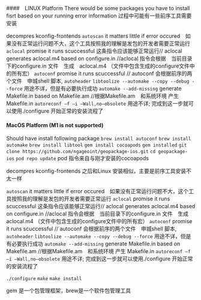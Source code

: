 ####　LINUX Platform
There would be some packages you have to install fisrt based on your running error information
过程中可能有一些前序工具需要安装

decompres  kconfig-frontends 
``autoscan`` it matters little if error occured　如果没有正常运行问题不大，这个工具按照我的理解是发包的开发者需要正常运行
``aclocal``  promise it runs scuccessful 这条指令应该能够正常运行// aclocal   generates aclocal.m4 based on configure.in  //aclocal 指令会根据　当前目录下的configure.in 文件　生成　aclocal.m4 （文件中包含生成的configure文件中的所有宏）
``autoconf`` promise it runs scuccessful // autoconf 会根据前序的两个文件　申城shell 脚本,
``autoheader`` 
``libtoolize --automake --copy --debug --force`` 用途不详，但是有必要执行成功
``automake --add-missing`` generate Makefile.in based on Makefile.am //根据Makefile.am　和系统环境 产生 Makefile.in
``autoreconf –f –i –Wall,no–obsolete`` 用途不详; 完成到这一步就可以使用./configure 开始正常的安装流程了



#### MacOS Platform (M1 is not supported) 
Should have install following package
``brew install autoconf``
``brew install automake``
``brew install libtool``
``gem install cocoapods``
``gem installed``
``git clone https://github.com/ngageoint/geopackage-ios.git``
``cd geopackage-ios``
``pod repo update``   pod 指令来自与刚才安装的cocoapods

decompres  kconfig-frontends 
之后和Linux 安装相似，主要是前序工具安装不太一样

``autoscan`` it matters little if error occured　如果没有正常运行问题不大，这个工具按照我的理解是发包的开发者需要正常运行
``aclocal``  promise it runs scuccessful 这条指令应该能够正常运行// aclocal   generates aclocal.m4 based on configure.in  //aclocal 指令会根据　当前目录下的configure.in 文件　生成　aclocal.m4 （文件中包含生成的configure文件中的所有宏）
``autoconf`` promise it runs scuccessful // autoconf 会根据前序的两个文件　申城shell 脚本,
``autoheader`` 
``libtoolize --automake --copy --debug --force`` 用途不详，但是有必要执行成功
``automake --add-missing`` generate Makefile.in based on Makefile.am //根据Makefile.am　和系统环境 产生 Makefile.in
``autoreconf –f –i –Wall,no–obsolete`` 用途不详; 完成到这一步就可以使用./configure 开始正常的安装流程了

``./configure``
``make``
``make install``

 gem 是一个包管理框架，brew是一个软件包管理工具
